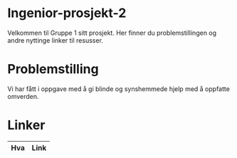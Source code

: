 # Ingenior-prosjekt-2

Velkommen til Gruppe 1 sitt prosjekt. Her finner du problemstillingen og andre nyttinge linker til resusser.


# Problemstilling

Vi har fått i oppgave med å gi blinde og synshemmede hjelp med å oppfatte omverden.


# Linker
|Hva|Link|
|-|-|
